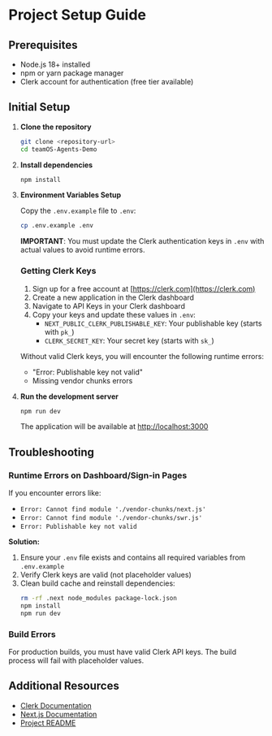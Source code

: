 # Project Setup Guide

## Prerequisites

- Node.js 18+ installed
- npm or yarn package manager
- Clerk account for authentication (free tier available)

## Initial Setup

1. **Clone the repository**
   ```bash
   git clone <repository-url>
   cd teamOS-Agents-Demo
   ```

2. **Install dependencies**
   ```bash
   npm install
   ```

3. **Environment Variables Setup**
   
   Copy the `.env.example` file to `.env`:
   ```bash
   cp .env.example .env
   ```

   **IMPORTANT**: You must update the Clerk authentication keys in `.env` with actual values to avoid runtime errors.

   ### Getting Clerk Keys
   1. Sign up for a free account at [https://clerk.com](https://clerk.com)
   2. Create a new application in the Clerk dashboard
   3. Navigate to API Keys in your Clerk dashboard
   4. Copy your keys and update these values in `.env`:
      - `NEXT_PUBLIC_CLERK_PUBLISHABLE_KEY`: Your publishable key (starts with `pk_`)
      - `CLERK_SECRET_KEY`: Your secret key (starts with `sk_`)

   Without valid Clerk keys, you will encounter the following runtime errors:
   - "Error: Publishable key not valid"
   - Missing vendor chunks errors

4. **Run the development server**
   ```bash
   npm run dev
   ```

   The application will be available at [http://localhost:3000](http://localhost:3000)

## Troubleshooting

### Runtime Errors on Dashboard/Sign-in Pages

If you encounter errors like:
- `Error: Cannot find module './vendor-chunks/next.js'`
- `Error: Cannot find module './vendor-chunks/swr.js'`
- `Error: Publishable key not valid`

**Solution:**
1. Ensure your `.env` file exists and contains all required variables from `.env.example`
2. Verify Clerk keys are valid (not placeholder values)
3. Clean build cache and reinstall dependencies:
   ```bash
   rm -rf .next node_modules package-lock.json
   npm install
   npm run dev
   ```

### Build Errors

For production builds, you must have valid Clerk API keys. The build process will fail with placeholder values.

## Additional Resources

- [Clerk Documentation](https://clerk.com/docs)
- [Next.js Documentation](https://nextjs.org/docs)
- [Project README](../README.md)